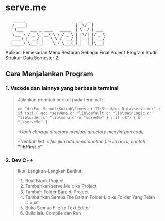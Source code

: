 # serve.me

```
    _____                       __  __               
   / ____|                     |  \/  |       
  | (___   ___ _ ____   _____  | \  / | ___   
   \___ \ / _ \ '__\ \ / / _ \ | |\/| |/ _ \  
   ____) |  __/ |   \ V /  __/_| |  | |  __/  
  |_____/ \___|_|    \_/ \___(_)_|  |_|\___| 
```

Aplikasi Pemesanan Menu Restoran Sebagai Final Project Program Studi Struktur Data Semester 2.

## **Cara Menjalankan Program**

### 1. Vscode dan lainnya yang berbasis terminal

>Jalankan perintah berikut pada terminal :
>
>```
>cd "d:\For School\Kuliah\Semester II\Struktur Data\serve.me\" ; if ($?) { gcc "serveMe.c" "lib\default.c" "lib\mainLogic.c" "lib\order.c" "lib\menu.c"-o "serveMe" } ; if ($?) { & ".\serveMe" }
>```
>
>*-Ubah chnage directory menjadi directory menyimpan code.*
>
>*-Tambah list .c file jika ada penambahan file lib baru, contoh :* **"lib/first.c"**  

### 2. Dev C++
>Ikuti Langkah-Langkah Berikut:
>
>1. Buat Blank Project.
>2. Tambahkan serve.Me.c ke Project
>3. Tambah Folder Baru di Project
>4. Tambahkan Semua File Dalam Folder Lib ke Folder Yang Telah Dibuat
>5. Buka Semua File ke Text Editor
>6. Build lalu Compile dan Run 


